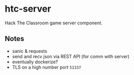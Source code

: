 # htc-server

Hack The Classroom game server component.

## Notes

- sanic & requests
- send and recv json via REST API (for comm with server)
- eventually dockerize?
- TLS on a high number port `51337`
